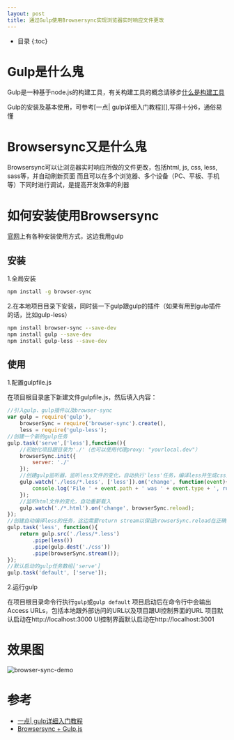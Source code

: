 ```yaml
---
layout: post
title: 通过Gulp使用Browsersync实现浏览器实时响应文件更改
---
```


* 目录
{:toc}

# Gulp是什么鬼

Gulp是一种基于node.js的构建工具，有关构建工具的概念请移步[什么是构建工具][]

Gulp的安装及基本使用，可参考[一点\| gulp详细入门教程][],写得十分6，通俗易懂

# Browsersync又是什么鬼

Browsersync可以让浏览器实时响应所做的文件更改，包括html, js, css, less, sass等，并自动刷新页面
而且可以在多个浏览器、多个设备（PC、平板、手机等）下同时进行调试，是提高开发效率的利器

# 如何安装使用Browsersync

[官网][]上有各种安装使用方式，这边我用gulp

## 安装

1.全局安装

```bash
npm install -g browser-sync
```

2.在本地项目目录下安装，同时装一下gulp跟gulp的插件（如果有用到gulp插件的话，比如gulp-less）

```bash
npm install browser-sync --save-dev
npm install gulp --save-dev
npm install gulp-less --save-dev
```

## 使用

1.配置gulpfile.js

在项目根目录底下新建文件gulpfile.js，然后填入内容：

```javascript
//引入gulp、gulp插件以及browser-sync
var gulp = require('gulp'),
    browserSync = require('browser-sync').create(),
    less = require('gulp-less');
//创建一个新的gulp任务
gulp.task('serve',['less'],function(){
    //初始化项目跟目录为'./'（也可以使用代理proxy: "yourlocal.dev"）
    browserSync.init({
        server: './'
    });
    //创建gulp监听器，监听less文件的变化，自动执行'less'任务，编译less并生成css文件
    gulp.watch('./less/*.less', ['less']).on('change', function(event){
        console.log('File ' + event.path + ' was ' + event.type + ', running tasks...');
    });
    //监听html文件的变化，自动重新载入
    gulp.watch('./*.html').on('change', browserSync.reload);
});
//创建自动编译less的任务，这边需要return stream以保证browserSync.reload在正确的时机调用
gulp.task('less', function(){
    return gulp.src('./less/*.less')
        .pipe(less())
        .pipe(gulp.dest('./css'))
        .pipe(browserSync.stream());
});
//默认启动的gulp任务数组['serve']
gulp.task('default', ['serve']);
```

2.运行gulp

在项目根目录命令行执行`gulp`或`gulp default`
项目启动后在命令行中会输出Access URLs，包括本地跟外部访问的URL以及项目跟UI控制界面的URL
项目默认启动在http://localhost:3000
UI控制界面默认启动在http://localhost:3001

# 效果图

![browser-sync-demo](http://img.blog.csdn.net/20160817012323155)

# 参考

* [一点| gulp详细入门教程][]
* [Browsersync + Gulp.js][] 




[什么是构建工具]: http://blog.csdn.net/azureternite/article/details/52213589
[一点| gulp详细入门教程]: http://www.ydcss.com/
[官网]: https://www.browsersync.io/
[Browsersync + Gulp.js]: https://www.browsersync.io/docs/gulp